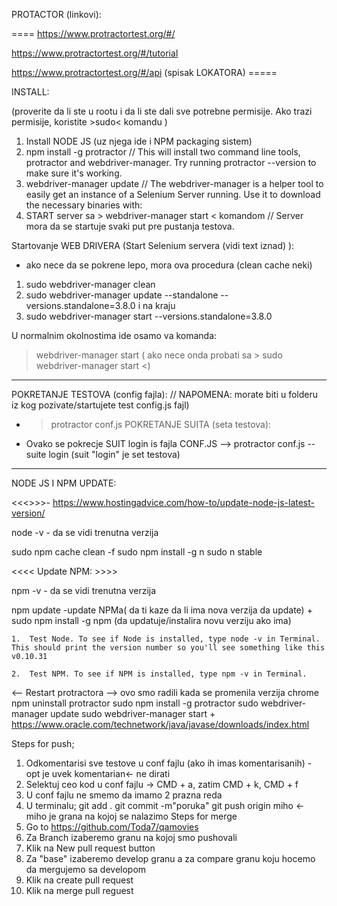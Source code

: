 PROTACTOR (linkovi):

====   https://www.protractortest.org/#/

https://www.protractortest.org/#/tutorial   

https://www.protractortest.org/#/api   (spisak LOKATORA)    =====


<!-- Protractor is an end-to-end test framework for AngularJS applications. Protractor is a Node.js program that supports the Jasmine and Mocha test frameworks. Selenium is a browser automation framework. Selenium includes the Selenium Server, the WebDriver APIs, and the WebDriver browser drivers.

Protractor uses WebDriverJS which is based on Selenium. So Protractor is not instead of Selenium, but it is an extra layer on top of Selenium to make testing AngularJS applications easier. Researching the WebDriverJS specification will also help. ... Learned an test framework Jasmine (or Mocha).

Protractor uses JavaScript as language, NodeJS as programming environment and Jasmine as its test-runner-framework. Having some basic skills with these technologies will help.
Protractor uses WebDriverJS which is based on Selenium. So Protractor is not instead of Selenium, but it is an extra layer on top of Selenium to make testing AngularJS applications easier. Researching the WebDriverJS specification will also help. It simplifies the async nature of JavaScript and this will be probably be your greatest challenge when migrating from Java.

Protractor is a wrapper around WebDriverJS, which is JavaScript bindings for the Selenium WebDriver API.
Protractor needs two files to run, a spec file and configuration file. Configuration file: This File helps protractor to where the test files are placed (specs.js) and to talk with Selenium server (Selenium Address). Chrome is the default browser for Protractor

Choosing a Framework. Protractor supports two behavior driven development (BDD) test frameworks out of the box: Jasmine and Mocha. These frameworks are based on JavaScript and Node.js and provide the syntax, scaffolding, and reporting tools you will use to write and manage your tests. -->


INSTALL: 

(proverite da li ste u rootu i da li ste dali sve potrebne permisije. Ako trazi permisije, koristite >sudo< komandu )

<!-- * MORATE imati JDK (Java Development Kit (za MAC 64) ->  https://www.oracle.com/technetwork/java/javase/downloads/jdk12-downloads-5295953.html ) instaliran da bi web driver radio kako treba. -->

1. Install NODE JS  (uz njega ide i NPM packaging sistem) 
2. npm install -g protractor     // This will install two command line tools, protractor and webdriver-manager. Try running protractor --version to make sure it's working. 
3. webdriver-manager update    // The webdriver-manager is a helper tool to easily get an instance of a Selenium Server running. Use it to download the necessary binaries with: 
4. START server sa  > webdriver-manager start < komandom  //  Server mora da se startuje svaki put pre pustanja testova. 
<!-- This will start up a Selenium Server and will output a bunch of info logs. Your Protractor test will send requests to this server to control a local browser. You can see information about the status of the server at http://localhost:4444/wd/hub.  -->





Startovanje WEB DRIVERA (Start Selenium servera  (vidi text iznad) ):


* ako nece da se pokrene lepo, mora ova procedura (clean cache neki) 
1.  sudo webdriver-manager clean
2.  sudo webdriver-manager update --standalone --versions.standalone=3.8.0
i na kraju
3.  sudo webdriver-manager start --versions.standalone=3.8.0


U normalnim okolnostima ide osamo va komanda:
>  webdriver-manager start   ( ako nece onda probati sa > sudo webdriver-manager start <)


------------------------------------------------------------------------------------------------

POKRETANJE TESTOVA (config fajla):  // NAPOMENA: morate biti u folderu iz kog pozivate/startujete test config.js fajl)
- > protractor conf.js
POKRETANJE SUITA (seta testova):
- Ovako se pokrecje SUIT login is fajla CONF.JS   —>  protractor conf.js --suite login    (suit "login" je set testova)


------------------------------------------------------------------------------------------------


NODE JS I NPM UPDATE: 


<<<<Update NODE JS >>>>- https://www.hostingadvice.com/how-to/update-node-js-latest-version/

node -v - da se vidi trenutna verzija

sudo npm cache clean -f 
sudo npm install -g n 
sudo n stable 



 <<<< Update NPM: >>>>

npm -v     - da se vidi trenutna verzija

npm update   -update NPMa( da ti kaze da li ima nova verzija da update)
+
sudo npm install -g npm (da updatuje/instalira novu verziju ako ima)


	1.	Test Node. To see if Node is installed, type node -v in Terminal. This should print the version number so you'll see something like this v0.10.31 
	
	2.	Test NPM. To see if NPM is installed, type npm -v in Terminal.

<-- Restart protractora --> ovo smo radili kada se promenila verzija chrome
npm uninstall protractor
sudo npm install -g protractor
sudo webdriver-manager update
sudo webdriver-manager start 
+
https://www.oracle.com/technetwork/java/javase/downloads/index.html 


Steps for push; 
1. Odkomentarisi sve testove u conf fajlu (ako ih imas komentarisanih) - opt je uvek komentarian<- ne dirati 
2. Selektuj ceo kod u conf fajlu -> CMD + a, zatim CMD + k, CMD + f 
3. U conf fajlu ne smemo da imamo 2 prazna reda
4. U terminalu; 
git add . 
git commit -m"poruka" 
git push origin miho <- miho je grana na kojoj se nalazimo 
Steps for merge 
1. Go to https://github.com/Toda7/qamovies 
2. Za Branch izaberemo granu na kojoj smo pushovali 
3. Klik na New pull request button 
4. Za "base" izaberemo develop granu a za compare granu koju hocemo da mergujemo sa developom 
5. Klik na create pull request 
6. Klik na merge pull reguest 